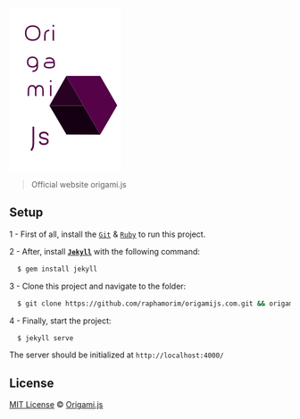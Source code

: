 ![](assets/images/logo-origami-clean.png)

> Official website origami.js


## Setup

1 - First of all, install the [`Git`](https://git-scm.com/downloads) & [`Ruby`](http://www.ruby-lang.org/pt/downloads/) to run this project.

2 - After, install [**__`Jekyll`__**](http://jekyllrb.com/) with the following command:
```sh
  $ gem install jekyll
```

3 - Clone this project and navigate to the folder:
```sh
  $ git clone https://github.com/raphamorim/origamijs.com.git && origamijs.com
``` 

4 - Finally, start the project:
```sh
  $ jekyll serve
```

The server should be initialized at `http://localhost:4000/`

## License

[MIT License](https://github.com/raphamorim/origamijs.com/blob/gh-pages/licence) © [Origami.js](https://github.com/raphamorim/origami.js)
